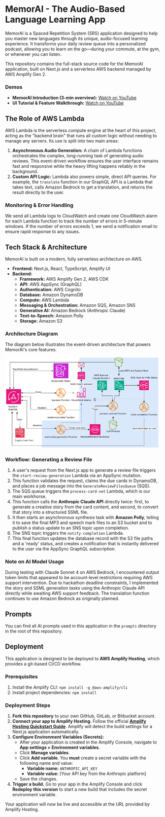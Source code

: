 # **MemorAI \- The Audio-Based Language Learning App**

MemorAI is a Spaced Repetition System (SRS) application designed to help you master new languages through its unique, audio-focused learning experience. It transforms your daily review queue into a personalized podcast, allowing you to learn on the go—during your commute, at the gym, or whenever you can listen.

This repository contains the full-stack source code for the MemorAI application, built on Next.js and a serverless AWS backend managed by AWS Amplify Gen 2\.

### **Demos**

- **MemorAI Introduction (3-min overview):** [Watch on YouTube](https://www.youtube.com/watch?v=4CYabcWYygk)
- **UI Tutorial & Feature Walkthrough:** [Watch on YouTube](https://youtu.be/c9-9NZydUnQ)

## **The Role of AWS Lambda**

AWS Lambda is the serverless compute engine at the heart of this project, acting as the "backend brain" that runs all custom logic without needing to manage any servers. Its use is split into two main areas:

1. **Asynchronous Audio Generation:** A chain of Lambda functions orchestrates the complex, long-running task of generating audio reviews. This event-driven workflow ensures the user interface remains fast and responsive while the heavy lifting happens reliably in the background.
2. **Custom API Logic:** Lambda also powers simple, direct API queries. For example, the `translate` function in our GraphQL API is a Lambda that takes text, calls Amazon Bedrock to get a translation, and returns the result directly to the user.

### **Monitoring & Error Handling**

We send all Lambda logs to CloudWatch and create one CloudWatch alarm for each Lambda function to track the number of errors in 5-minute windows. If the number of errors exceeds 1, we send a notification email to ensure rapid response to any issues.

## **Tech Stack & Architecture**

MemorAI is built on a modern, fully serverless architecture on AWS.

- **Frontend:** Next.js, React, TypeScript, Amplify UI
- **Backend:**
  - **Framework:** AWS Amplify Gen 2, AWS CDK
  - **API:** AWS AppSync (GraphQL)
  - **Authentication:** AWS Cognito
  - **Database:** Amazon DynamoDB
  - **Compute:** AWS Lambda
  - **Messaging & Orchestration:** Amazon SQS, Amazon SNS
  - **Generative AI:** Amazon Bedrock (Anthropic Claude)
  - **Text-to-Speech:** Amazon Polly
  - **Storage:** Amazon S3

### **Architecture Diagram**

The diagram below illustrates the event-driven architecture that powers MemorAI's core features.

![Architecture Diagram](public/memorai-arch-white.png)

### **Workflow: Generating a Review File**

1. A user's request from the Next.js app to generate a review file triggers the `start-review-generation` Lambda via an AppSync mutation.
2. This function validates the request, claims the due cards in DynamoDB, and places a job message into the `GenerateReviewFilesQueue` (SQS).
3. The SQS queue triggers the `process-card-set` Lambda, which is our main workhorse.
4. This function calls the **Anthropic Claude API** directly twice: first, to generate a creative story from the card content, and second, to convert that story into a structured SSML file.
5. It then starts an asynchronous synthesis task with **Amazon Polly**, telling it to save the final MP3 and speech mark files to an S3 bucket and to publish a status update to an SNS topic upon completion.
6. The SNS topic triggers the `notify-completion` Lambda.
7. This final function updates the database record with the S3 file paths and a 'ready' status, and creates a notification that is instantly delivered to the user via the AppSync GraphQL subscription.

### **Note on AI Model Usage**

During testing with Claude Sonnet 4 on AWS Bedrock, I encountered output token limits that appeared to be account-level restrictions requiring AWS support intervention. Due to hackathon deadline constraints, I implemented the story and SSML generation tasks using the Anthropic Claude API directly while awaiting AWS support feedback. The translation function continues to use Amazon Bedrock as originally planned.

## **Prompts**

You can find all AI prompts used in this application in the `prompts` directory in the root of this repository.

## **Deployment**

This application is designed to be deployed to **AWS Amplify Hosting**, which provides a git-based CI/CD workflow.

### **Prerequisites**

1. Install the Amplify CLI: `npm install -g @aws-amplify/cli`
2. Install project dependencies: `npm install`

### **Deployment Steps**

1. **Fork this repository** to your own GitHub, GitLab, or Bitbucket account.
2. **Connect your app to Amplify Hosting.** Follow the official [**Amplify Hosting Quickstart Guide**](https://docs.amplify.aws/react/start/quickstart/). Amplify will detect the build settings for a Next.js application automatically.
3. **Configure Environment Variables (Secrets):**
   - After your application is created in the Amplify Console, navigate to **App settings \> Environment variables**.
   - Click **Manage variables**.
   - Click **Add variable**. You **must** create a secret variable with the following name and value:
     - **Variable name:** `ANTHROPIC_API_KEY`
     - **Variable value:** \[Your API key from the Anthropic platform\]
   - Save the changes.
4. **Trigger a build.** Go to your app in the Amplify Console and click **Redeploy this version** to start a new build that includes the secret environment variable.

Your application will now be live and accessible at the URL provided by Amplify Hosting.
